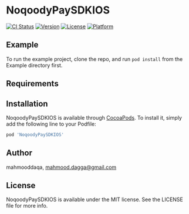 # NoqoodyPaySDKIOS

[![CI Status](https://img.shields.io/travis/mahmooddaqa/NoqoodyPaySDKIOS.svg?style=flat)](https://travis-ci.org/mahmooddaqa/NoqoodyPaySDKIOS)
[![Version](https://img.shields.io/cocoapods/v/NoqoodyPaySDKIOS.svg?style=flat)](https://cocoapods.org/pods/NoqoodyPaySDKIOS)
[![License](https://img.shields.io/cocoapods/l/NoqoodyPaySDKIOS.svg?style=flat)](https://cocoapods.org/pods/NoqoodyPaySDKIOS)
[![Platform](https://img.shields.io/cocoapods/p/NoqoodyPaySDKIOS.svg?style=flat)](https://cocoapods.org/pods/NoqoodyPaySDKIOS)

## Example

To run the example project, clone the repo, and run `pod install` from the Example directory first.

## Requirements

## Installation

NoqoodyPaySDKIOS is available through [CocoaPods](https://cocoapods.org). To install
it, simply add the following line to your Podfile:

```ruby
pod 'NoqoodyPaySDKIOS'
```

## Author

mahmooddaqa, mahmood.dagga@gmail.com

## License

NoqoodyPaySDKIOS is available under the MIT license. See the LICENSE file for more info.
